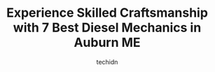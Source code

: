 ---
layout: ampstory
image: https://images.unsplash.com/photo-1617498115469-2a7ee098a575?ixlib=rb-4.0.3&ixid=MnwxMjA3fDB8MHxwaG90by1wYWdlfHx8fGVufDB8fHx8&auto=format&fit=crop&w=640&h=853&q=80
author: techidn
featured: false
description: Entrust your vehicle to the 7 best Diesel Mechanic in Auburn ME, USA and experience the difference they can make. With their extensive knowledge, state-of-the-art facilities, and commitment 
title: Experience Skilled Craftsmanship with 7 Best Diesel Mechanics in Auburn ME
cover:
   title: Experience Skilled Craftsmanship with 7 Best Diesel Mechanics in Auburn ME
   subtitle: Rickpate
   background: https://images.unsplash.com/photo-1617498115469-2a7ee098a575?ixlib=rb-4.0.3&ixid=MnwxMjA3fDB8MHxwaG90by1wYWdlfHx8fGVufDB8fHx8&auto=format&fit=crop&w=640&h=853&q=80

pages: 
 - layout: thirds
   top: <h1>#1 VIP Tires & Service</h1>
   bottom: "<p>I love VIP the cold weather in Maine is absolutely brutal and I was worried about getting my coolant changed they took me in right away and flushed my system and got me r</p>"
   background: https://www.knot35.com/toplist/wp-content/uploads/2023/06/best-diesel-mechanic-1-in-auburn-me-1685835090.jpeg
   backgroundblur: true
 - layout: thirds
   top: <h1>#2 Greeleys Garage</h1>
   bottom: "<p>741 Washington St N, Auburn, ME 04210, United States</p>"
   background: https://www.knot35.com/toplist/wp-content/uploads/2023/06/best-diesel-mechanic-2-in-auburn-me-1685835091.jpeg
   cta:
      link: https://www.knot35.com/toplist/experience-skilled-craftsmanship-with-7-best-diesel-mechanics-in-auburn-me/
      text: Experience Skilled Craftsmanship with 7 Best Diesel Mechanics in Auburn ME
 - layout: thirds
   top: <h1>#3 Brads Precision Auto Repair</h1>
   bottom: "<p>144 Riverside Dr, Auburn, ME 04210, United States</p>"
   background: https://www.knot35.com/toplist/wp-content/uploads/2023/06/best-diesel-mechanic-3-in-auburn-me-1685835091.jpeg
   cta:
      link: https://www.knot35.com/toplist/experience-skilled-craftsmanship-with-7-best-diesel-mechanics-in-auburn-me/
      text: Experience Skilled Craftsmanship with 7 Best Diesel Mechanics in Auburn ME
 - layout: thirds
   top: <h1>#4 Countryside Auto Body & Repair</h1>
   bottom: "<p>3429 Hotel Rd, Auburn, ME 04210, United States</p>"
   background: https://images.unsplash.com/photo-1614648718611-0635f29016cb?ixlib=rb-4.0.3&ixid=MnwxMjA3fDB8MHxwaG90by1wYWdlfHx8fGVufDB8fHx8&auto=format&fit=crop&w=640&h=853&q=80
   cta:
      link: https://www.knot35.com/toplist/experience-skilled-craftsmanship-with-7-best-diesel-mechanics-in-auburn-me/
      text: Experience Skilled Craftsmanship with 7 Best Diesel Mechanics in Auburn ME
 - layout: thirds
   top: <h1>#5 Center Street Auto Service</h1>
   bottom: "<p>1100 Center St, Auburn, ME 04210, United States</p>"
   background: https://images.unsplash.com/photo-1602536052359-ef94c21c5948?ixlib=rb-4.0.3&ixid=MnwxMjA3fDB8MHxwaG90by1wYWdlfHx8fGVufDB8fHx8&auto=format&fit=crop&w=640&h=853&q=80
   cta:
      link: https://www.knot35.com/toplist/experience-skilled-craftsmanship-with-7-best-diesel-mechanics-in-auburn-me/
      text: Experience Skilled Craftsmanship with 7 Best Diesel Mechanics in Auburn ME
 - layout: thirds
   top: <h1>#6 Young Guns Services Center</h1>
   bottom: "<p>105 Riverside Dr #6924, Auburn, ME 04210, United States</p>"
   background: https://images.unsplash.com/photo-1531169509526-f8f1fdaa4a67?ixlib=rb-4.0.3&ixid=MnwxMjA3fDB8MHxwaG90by1wYWdlfHx8fGVufDB8fHx8&auto=format&fit=crop&w=640&h=853&q=80
   cta:
      link: https://www.knot35.com/toplist/experience-skilled-craftsmanship-with-7-best-diesel-mechanics-in-auburn-me/
      text: Experience Skilled Craftsmanship with 7 Best Diesel Mechanics in Auburn ME
 - layout: thirds
   top: <h1>#7 Discount Auto Repair</h1>
   bottom: "<p>525 Washington St N, Auburn, ME 04210, United States</p>"
   background: https://images.unsplash.com/photo-1489694553447-4c9339da310d?ixlib=rb-4.0.3&ixid=MnwxMjA3fDB8MHxwaG90by1wYWdlfHx8fGVufDB8fHx8&auto=format&fit=crop&w=640&h=853&q=80
   cta:
      link: https://www.knot35.com/toplist/experience-skilled-craftsmanship-with-7-best-diesel-mechanics-in-auburn-me/
      text: Experience Skilled Craftsmanship with 7 Best Diesel Mechanics in Auburn ME
 - layout: thirds
   middle: Continue reading...
   background: https://images.unsplash.com/photo-1567095761054-7a02e69e5c43?ixlib=rb-4.0.3&ixid=MnwxMjA3fDB8MHxwaG90by1wYWdlfHx8fGVufDB8fHx8&auto=format&fit=crop&w=640&h=853&q=80
   cta:
      link: https://www.knot35.com/toplist/experience-skilled-craftsmanship-with-7-best-diesel-mechanics-in-auburn-me/
      text: Experience Skilled Craftsmanship with 7 Best Diesel Mechanics in Auburn ME
      
---